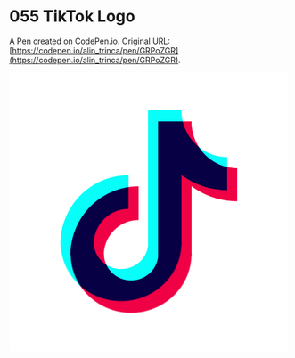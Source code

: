 # 055 TikTok Logo

A Pen created on CodePen.io. Original URL: [https://codepen.io/alin_trinca/pen/GRPoZGR](https://codepen.io/alin_trinca/pen/GRPoZGR).

![TikTok Logo Screenshot](tiktok-logo.png)
